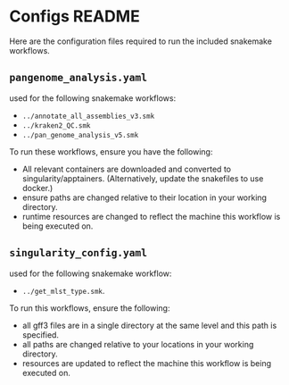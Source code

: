 # Configs README

Here are the configuration files required to run the included snakemake workflows.

## `pangenome_analysis.yaml`

used for the following snakemake workflows:

- `../annotate_all_assemblies_v3.smk`
- `../kraken2_QC.smk`
- `../pan_genome_analysis_v5.smk`

To run these workflows, ensure you have the following:

- All relevant containers are downloaded and converted to singularity/apptainers. (Alternatively, update the snakefiles to use docker.)
- ensure paths are changed relative to their location in your working directory.
- runtime resources are changed to reflect the machine this workflow is being executed on.

## `singularity_config.yaml`

used for the following snakemake workflow:
- `../get_mlst_type.smk`.

To run this workflows, ensure the following:

- all gff3 files are in a single directory at the same level and this path is specified.
- all paths are changed relative to your locations in your working directory.
- resources are updated to reflect the machine this workflow is being executed on.
